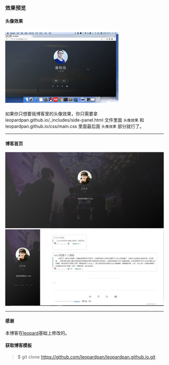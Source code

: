 ### 效果预览

#### 头像效果

![](/images/readme//icon.gif)

如果你只想要我博客里的头像效果，你只需要拿 leopardpan.github.io/_includes/side-panel.html 文件里面 `头像效果` 和 leopardpan.github.io/css/main.css 里面最后面 `头像效果` 部分就行了。


***

#### 博客首页  
![](/images/readme//img1.png)   
![](/images/readme//img2.png)   

***  

#### 感谢   

本博客在[leopard](http://baixin.io)基础上修改的。  
#### 获取博客模板

> $ git clone https://github.com/leopardpan/leopardpan.github.io.git
